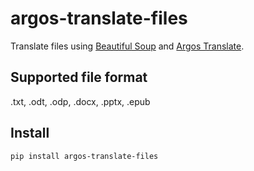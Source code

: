 # argos-translate-files

Translate files using [Beautiful Soup](https://beautiful-soup-4.readthedocs.io/en/latest/) and [Argos Translate](https://github.com/argosopentech/argos-translate).

## Supported file format

.txt, .odt, .odp, .docx, .pptx, .epub

## Install

```
pip install argos-translate-files
```